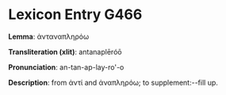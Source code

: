 # Lexicon Entry G466

**Lemma**: ἀνταναπληρόω

**Transliteration (xlit)**: antanaplēróō

**Pronunciation**: an-tan-ap-lay-ro'-o

**Description**:
from ἀντί and ἀναπληρόω; to supplement:--fill up.
